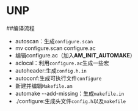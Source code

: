 # UNP

##编译流程
- autoscan：生成`configure.scan`
- mv configure.scan configure.ac
- 编辑configure.ac（加入**AM_INIT_AUTOMAKE**）
- aclocal：利用`configure.ac`生成一些宏
- autoheader:生成`config.h.in`
- autoconf:生成可执行文件`configure`
- 新建并编辑`Makefile.am`
- automake --add-missing：生成`makefile.in`
- ./configure:生成头文件`config.h`以及`makefile`
